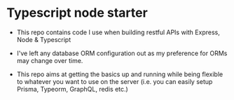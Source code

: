 # Typescript node starter


* This repo contains code I use when building restful APIs with Express, Node & Typescript

* I've left any database ORM configuration out as my preference for ORMs may change over time. 

* This repo aims at getting the basics up and running while being flexible to whatever you want to use on the server (i.e. you can easily setup Prisma, Typeorm, GraphQL, redis etc.)
